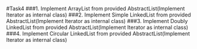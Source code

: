#Task4
###1.	Implement ArrayList from provided AbstractList(Implement Iterator as internal class)
###2.	Implement Simple LinkedList from provided AbstractList(Implement Iterator as internal class)
###3.	Implement Doubly LinkedList from provided AbstractList(Implement Iterator as internal class)
###4.	Implement Circular LinkedList from provided AbstractList(Implement Iterator as internal class)
